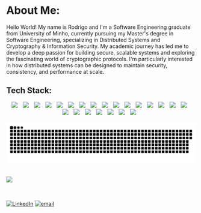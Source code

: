 # About Me:
Hello World! My name is Rodrigo and I'm a Software Engineering graduate from University of Minho, currently pursuing my Master's degree in Software Engineering, specializing  in Distributed Systems and Cryptography & Information Security.
My academic journey has led me to develop a deep passion for building secure, scalable systems and exploring the fascinating world of cryptographic protocols. I'm particularly interested in how distributed systems can be designed to maintain security, consistency, and performance at scale.


## Tech Stack:

<div align="center">
<img width="40px" style="padding-right:10px" src="https://cdn.jsdelivr.net/gh/devicons/devicon@latest/icons/c/c-original.svg" />
<img width="40px" style="padding-right:10px" src="https://cdn.jsdelivr.net/gh/devicons/devicon@latest/icons/html5/html5-original.svg" />
<img width="40px" style="padding-right:10px" src="https://cdn.jsdelivr.net/gh/devicons/devicon@latest/icons/css3/css3-original.svg" />
<img width="40px" style="padding-right:10px" src="https://cdn.jsdelivr.net/gh/devicons/devicon@latest/icons/java/java-original.svg" />
<img width="40px" style="padding-right:10px" src="https://cdn.jsdelivr.net/gh/devicons/devicon@latest/icons/javascript/javascript-original.svg" />
<img width="40px" style="padding-right:10px"  src="https://cdn.jsdelivr.net/gh/devicons/devicon@latest/icons/python/python-original.svg" />
<img width="40px" style="padding-right:10px" src="https://cdn.jsdelivr.net/gh/devicons/devicon@latest/icons/erlang/erlang-original.svg" />
<img  width="40px" style="padding-right:10px" src="https://cdn.jsdelivr.net/gh/devicons/devicon@latest/icons/haskell/haskell-original.svg" />
<img  width="40px" style="padding-right:10px" src="https://cdn.jsdelivr.net/gh/devicons/devicon@latest/icons/googlecloud/googlecloud-original.svg" />
<img width="40px" style="padding-right:10px" src="https://cdn.jsdelivr.net/gh/devicons/devicon@latest/icons/electron/electron-original.svg" />
<img width="40px" style="padding-right:10px" src="https://cdn.jsdelivr.net/gh/devicons/devicon@latest/icons/nodejs/nodejs-original-wordmark.svg" />
<img width="40px" style="padding-right:10px" src="https://cdn.jsdelivr.net/gh/devicons/devicon@latest/icons/express/express-original.svg" />
<img width="40px" style="padding-right:10px"  src="https://cdn.jsdelivr.net/gh/devicons/devicon@latest/icons/fastapi/fastapi-original.svg" />
<img width="40px" style="padding-right:10px"  src="https://cdn.jsdelivr.net/gh/devicons/devicon@latest/icons/react/react-original.svg" />
<img width="40px" style="padding-right:10px" src="https://cdn.jsdelivr.net/gh/devicons/devicon@latest/icons/tailwindcss/tailwindcss-original.svg" />
<img width="40px" style="padding-right:10px" src="https://cdn.jsdelivr.net/gh/devicons/devicon@latest/icons/nginx/nginx-original.svg" />
<img width="40px" style="padding-right:10px" src="https://cdn.jsdelivr.net/gh/devicons/devicon@latest/icons/mongodb/mongodb-original-wordmark.svg" />
<img width="40px" style="padding-right:10px" src="https://cdn.jsdelivr.net/gh/devicons/devicon@latest/icons/mysql/mysql-original-wordmark.svg" />
<img width="40px" style="padding-right:10px" src="https://cdn.jsdelivr.net/gh/devicons/devicon@latest/icons/postgresql/postgresql-original-wordmark.svg" />
<img width="40px" style="padding-right:10px"  src="https://cdn.jsdelivr.net/gh/devicons/devicon@latest/icons/redis/redis-original-wordmark.svg" />
<img width="40px" style="padding-right:10px"  src="https://cdn.jsdelivr.net/gh/devicons/devicon@latest/icons/sqlite/sqlite-original.svg" />
<img width="40px" style="padding-right:10px" src="https://cdn.jsdelivr.net/gh/devicons/devicon@latest/icons/github/github-original.svg" />
<img width="40px" style="padding-right:10px" src="https://cdn.jsdelivr.net/gh/devicons/devicon@latest/icons/figma/figma-original.svg" />
</div>

<br/>



<picture>
  <source media="(prefers-color-scheme: dark)" srcset="https://raw.githubusercontent.com/RodG23/RodG23/output/github-snake-dark.svg" />
  <source media="(prefers-color-scheme: light)" srcset="https://raw.githubusercontent.com/RodG23/RodG23/output/github-snake.svg" />
  <img alt="github-snake" src="https://raw.githubusercontent.com/RodG23/RodG23/output/github-snake.svg" />
</picture>

<br/>
<br/>


![](https://quotes-github-readme.vercel.app/api?type=horizontal&theme=dark)

<br/>

[![LinkedIn](https://img.shields.io/badge/LinkedIn-%230077B5.svg?logo=linkedin&logoColor=white)](https://linkedin.com/in/add) [![email](https://img.shields.io/badge/Email-D14836?logo=gmail&logoColor=white)](mailto:rodrigofegomes2003@gmail.com) 